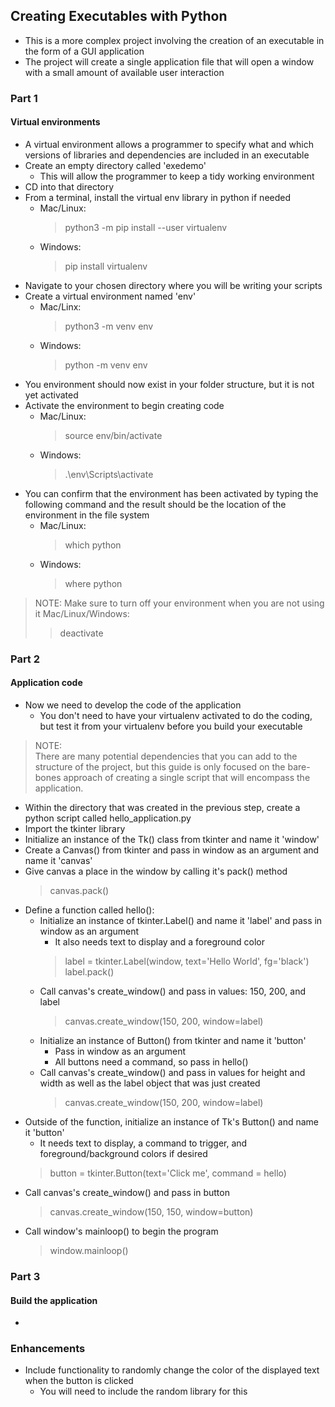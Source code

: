 ## Creating Executables with Python
- This is a more complex project involving the creation of an executable in the form of a GUI application
- The project will create a single application file that will open a window with a small amount of available user interaction


### Part 1  
#### Virtual environments  
- A virtual environment allows a programmer to specify what and which versions of libraries and dependencies are included in an executable
- Create an empty directory called 'exedemo'
    - This will allow the programmer to keep a tidy working environment
- CD into that directory
- From a terminal, install the virtual env library in python if needed
    - Mac/Linux:
        > python3 -m pip install --user virtualenv  
    - Windows:
        > pip install virtualenv
- Navigate to your chosen directory where you will be writing your scripts
- Create a virtual environment named 'env'
    - Mac/Linx:
        > python3 -m venv env  
    - Windows:
        > python -m venv env  
- You environment should now exist in your folder structure, but it is not yet activated
- Activate the environment to begin creating code
    - Mac/Linux:
        > source env/bin/activate  
    - Windows:
        > .\env\Scripts\activate  
- You can confirm that the environment has been activated by typing the following command and the result should be the location of the environment in the file system
    - Mac/Linux:
        > which python  
    - Windows:
        > where python  

> NOTE:
    Make sure to turn off your environment when you are not using it
    Mac/Linux/Windows:
>> deactivate  

### Part 2
#### Application code
- Now we need to develop the code of the application
    - You don't need to have your virtualenv activated to do the coding, but test it from your virtualenv before you build your executable
> NOTE:  
    There are many potential dependencies that you can add to the structure of the project, but this guide is only focused on the bare-bones approach of creating a single script that will encompass the application.
- Within the directory that was created in the previous step, create a python script called hello_application.py
- Import the tkinter library
- Initialize an instance of the Tk() class from tkinter and name it 'window'
- Create a Canvas() from tkinter and pass in window as an argument and name it 'canvas'
- Give canvas a place in the window by calling it's pack() method
    > canvas.pack()  
- Define a function called hello():
    - Initialize an instance of tkinter.Label() and name it 'label' and pass in window as an argument
        - It also needs text to display and a foreground color
        > label = tkinter.Label(window, text='Hello World', fg='black')  
        > label.pack()  
    - Call canvas's create_window() and pass in values: 150, 200, and label
        > canvas.create_window(150, 200, window=label)  
    - Initialize an instance of Button() from tkinter and name it 'button'
        - Pass in window as an argument
        - All buttons need a command, so pass in hello()
    - Call canvas's create_window() and pass in values for height and width as well as the label object that was just created
        > canvas.create_window(150, 200, window=label)
- Outside of the function, initialize an instance of Tk's Button() and name it 'button'
    - It needs text to display, a command to trigger, and foreground/background colors if desired
    > button =  tkinter.Button(text='Click me', command = hello)  
- Call canvas's create_window() and pass in button
    > canvas.create_window(150, 150, window=button)  
- Call window's mainloop() to begin the program
    > window.mainloop()  



### Part 3
#### Build the application
- 

### Enhancements
- Include functionality to randomly change the color of the displayed text when the button is clicked
    - You will need to include the random library for this